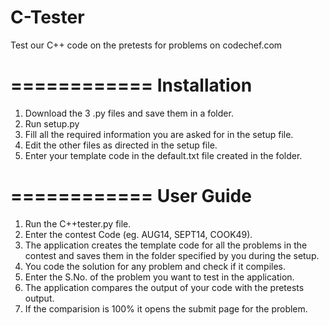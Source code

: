 C-Tester
========

Test our C++ code on the pretests for problems on codechef.com

============
Installation
============
1. Download the 3 .py files and save them in a folder.
2. Run setup.py
3. Fill all the required information you are asked for in the setup file.
4. Edit the other files as directed in the setup file.
5. Enter your template code in the default.txt file created in the folder.

============
User Guide
============
1. Run the C++tester.py file.
2. Enter the contest Code (eg. AUG14, SEPT14, COOK49).
3. The application creates the template code for all the problems in the contest and
    saves them in the folder specified by you during the setup.
4. You code the solution for any problem and check if it compiles.
5. Enter the S.No. of the problem you want to test in the application.
6. The application compares the output of your code with the pretests output.
7. If the comparision is 100% it opens the submit page for the problem.
